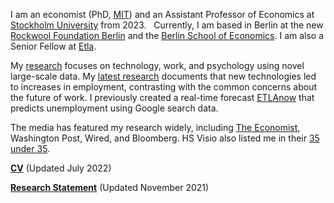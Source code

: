 I am an economist (PhD, [MIT](https://economics.mit.edu/)) and an Assistant Professor of Economics at [Stockholm University](https://www.su.se/department-of-economics/) from 2023.   Currently, I am based in Berlin at the new [Rockwool Foundation Berlin](https://www.rockwoolfonden.dk/en/) and the [Berlin School of Economics](https://berlinschoolofeconomics.de/home). I am also a Senior Fellow at [Etla](https://www.etla.fi/en/).

My [research](/#workingpapers) focuses on technology, work, and psychology using novel large-scale data. My [latest research](/pdf/machines.pdf) documents that new technologies led to increases in employment, contrasting with the common concerns about the future of work. I previously created a real-time forecast [ETLAnow](https://www.etla.fi/en/etlanow/) that predicts unemployment using Google search data.

The media has featured my research widely, including [The Economist](https://www.economist.com/finance-and-economics/2022/01/22/economists-are-revising-their-views-on-robots-and-jobs), Washington Post, Wired, and Bloomberg. HS Visio also listed me in their [35 under 35](https://www.hs.fi/visio/art-2000007825436.html).

__[CV](/pdf/Tuhkuri_CV_MIT.pdf)__ (Updated July 2022)

__[Research Statement](/pdf/Tuhkuri_Research_MIT.pdf)__ (Updated November 2021)
